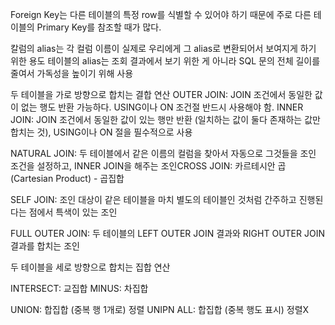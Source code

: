 Foreign Key는 다른 테이블의 특정 row를 식별할 수 있어야 하기 때문에 주로 다른 테이블의 Primary Key를 참조할 때가 많다.

 

칼럼의 alias는 각 컬럼 이름이 실제로 우리에게 그 alias로 변환되어서 보여지게 하기 위한 용도
테이블의 alias는 조회 결과에서 보기 위한 게 아니라 SQL 문의 전체 길이를 줄여서 가독성을 높이기 위해 사용

두 테이블을 가로 방향으로 합치는 결합 연산
OUTER JOIN: JOIN 조건에서 동일한 값이 없는 행도 반환 가능하다. USING이나 ON 조건절 반드시 사용해야 함.
INNER JOIN: JOIN 조건에서 동일한 값이 있는 행만 반환 (일치하는 값이 둘다 존재하는 값만 합치는 것), USING이나 ON 절을 필수적으로 사용

NATURAL JOIN: 두 테이블에서 같은 이름의 컬럼을 찾아서 자동으로 그것들을 조인 조건을 설정하고, INNER JOIN을 해주는 조인CROSS JOIN: 카르테시안 곱 (Cartesian Product) - 곱집합

SELF JOIN: 조인 대상이 같은 테이블을 마치 별도의 테이블인 것처럼 간주하고 진행된다는 점에서 특색이 있는 조인

FULL OUTER JOIN: 두 테이블의 LEFT OUTER JOIN 결과와 RIGHT OUTER JOIN 결과를 합치는 조인

두 테이블을 세로 방향으로 합치는 집합 연산

INTERSECT: 교집합
MINUS: 차집합

UNION: 합집합 (중복 행 1개로) 정렬
UNIPN ALL: 합집합 (중복 행도 표시) 정렬X